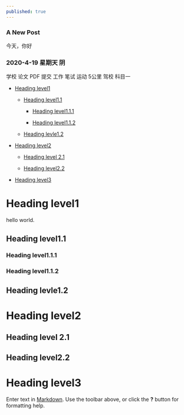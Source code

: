 ```yaml
---
published: true
---
```




### A New Post  ###
   今天，你好
###  2020-4-19 星期天 阴 ####
   学校 论文 PDF 提交 
   工作 笔试
   运动 5公里
   驾校 科目一
   
- [Heading level1](#head1)

	- [Heading level1.1](#head2)
    
		- [Heading level1.1.1](#head3)
        
		- [Heading level1.1.2](#head4)
        
	- [Heading levle1.2](#head5)
    
- [Heading level2](#head6)

	- [Heading level 2.1](#head7)
    
	- [Heading level2.2](#head8)
    
- [Heading level3](#head9)

# <span id="head1">Heading level1</span>



hello world.



##  <span id="head2">Heading level1.1</span>



### <span id="head3">Heading level1.1.1</span>



### <span id="head4">Heading level1.1.2</span>



## <span id="head5">Heading levle1.2</span>



# <span id="head6">Heading level2</span>



## <span id="head7">Heading level 2.1</span>



## <span id="head8">Heading level2.2</span>



# <span id="head9">Heading level3</span>



Enter text in [Markdown](http://daringfireball.net/projects/markdown/). Use the toolbar above, or click the **?** button for formatting help.
